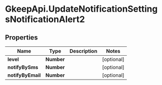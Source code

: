 # GkeepApi.UpdateNotificationSettingsNotificationAlert2

## Properties
Name | Type | Description | Notes
------------ | ------------- | ------------- | -------------
**level** | **Number** |  | [optional] 
**notifyBySms** | **Number** |  | [optional] 
**notifyByEmail** | **Number** |  | [optional] 
